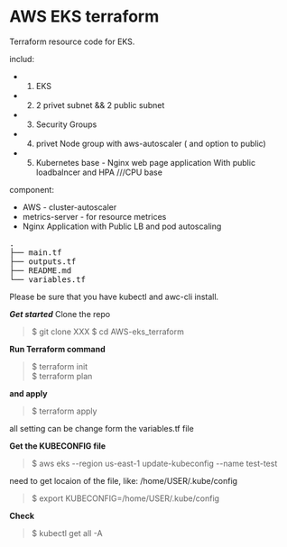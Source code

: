 # AWS EKS terraform
Terraform resource code for EKS.

includ: 
  - 1. EKS 
  - 2. 2 privet subnet && 2 public subnet 
  - 3. Security Groups
  - 4. privet Node group with aws-autoscaler ( and option to public) 
  - 5. Kubernetes base - Nginx web page application With public loadbalncer and HPA ///CPU base 


component: 
  - AWS - cluster-autoscaler
  - metrics-server - for resource metrices
  - Nginx Application with Public LB and pod autoscaling

<pre>
.
├── main.tf
├── outputs.tf
├── README.md
└── variables.tf
</pre>

Please be sure that you have kubectl and awc-cli install.

***Get started***
Clone the repo 
>$ git clone XXX
>$ cd AWS-eks_terraform

**Run Terraform command**
>$ terraform init  
>$ terraform plan 

**and apply**
>$ terraform apply
>

all setting can be change form the variables.tf file 

**Get the KUBECONFIG file**
>$ aws eks --region us-east-1 update-kubeconfig --name test-test 

need to get locaion of the file, like: /home/USER/.kube/config


>$ export KUBECONFIG=/home/USER/.kube/config

**Check**
>$ kubectl get all -A


